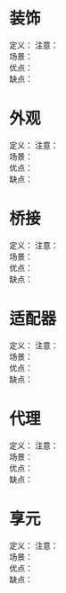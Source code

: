 # 装饰
定义： 
注意：  
场景：  
优点：  
缺点： 
# 外观
定义： 
注意：  
场景：  
优点：  
缺点： 
# 桥接
定义： 
注意：  
场景：  
优点：  
缺点： 
# 适配器
定义： 
注意：  
场景：  
优点：  
缺点： 
# 代理
定义： 
注意：  
场景：  
优点：  
缺点： 
# 享元
定义： 
注意：  
场景：  
优点：  
缺点： 
